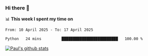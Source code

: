 ### Hi there 👋

📊 **This week I spent my time on**
<!--START_SECTION:waka-->

```txt
From: 10 April 2025 - To: 17 April 2025

Python   24 mins         █████████████████████████   100.00 %
```

<!--END_SECTION:waka-->


[![Paul's github stats](https://github-readme-stats.vercel.app/api?username=mickeyouyou&theme=dracula&show_icons=true)](https://github.com/anuraghazra/github-readme-stats)
